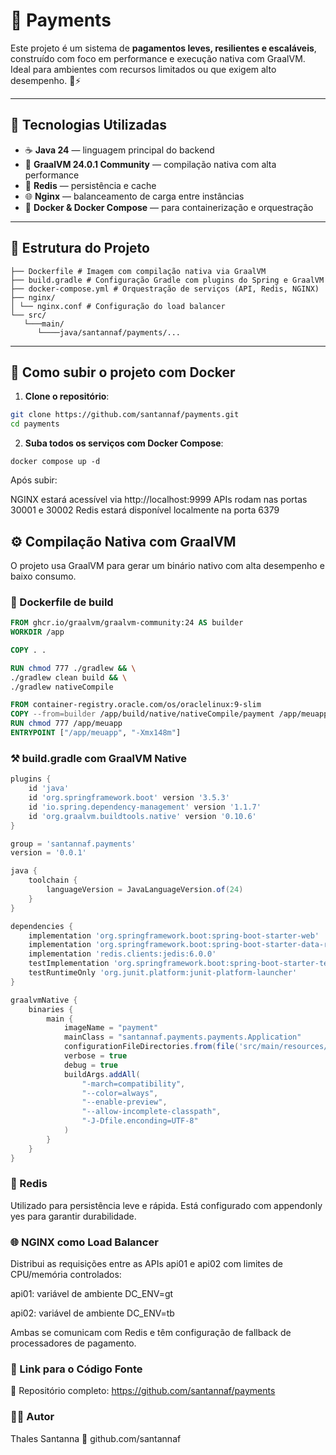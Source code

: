 # 💸 Payments

Este projeto é um sistema de **pagamentos leves, resilientes e escaláveis**, construído com foco em performance e execução nativa com GraalVM. Ideal para ambientes com recursos limitados ou que exigem alto desempenho. 🧠⚡

---

## 🚀 Tecnologias Utilizadas

- ☕ **Java 24** — linguagem principal do backend
- 🧠 **GraalVM 24.0.1 Community** — compilação nativa com alta performance
- 🧊 **Redis** — persistência e cache
- 🌐 **Nginx** — balanceamento de carga entre instâncias
- 🐳 **Docker & Docker Compose** — para containerização e orquestração

---

## 🧱 Estrutura do Projeto
```
├── Dockerfile # Imagem com compilação nativa via GraalVM
├── build.gradle # Configuração Gradle com plugins do Spring e GraalVM
├── docker-compose.yml # Orquestração de serviços (API, Redis, NGINX)
├── nginx/
│ └── nginx.conf # Configuração do load balancer
└── src/
   └───main/
      └────java/santannaf/payments/...
```
---

## 🐳 Como subir o projeto com Docker

1. **Clone o repositório**:

```bash
git clone https://github.com/santannaf/payments.git
cd payments
```

2. **Suba todos os serviços com Docker Compose**:

```
docker compose up -d
```

Após subir:

NGINX estará acessível via http://localhost:9999
APIs rodam nas portas 30001 e 30002
Redis estará disponível localmente na porta 6379

## ⚙️ Compilação Nativa com GraalVM

O projeto usa GraalVM para gerar um binário nativo com alta desempenho e baixo consumo.

### 🧱 Dockerfile de build

```dockerfile
FROM ghcr.io/graalvm/graalvm-community:24 AS builder
WORKDIR /app

COPY . .

RUN chmod 777 ./gradlew && \
./gradlew clean build && \
./gradlew nativeCompile

FROM container-registry.oracle.com/os/oraclelinux:9-slim
COPY --from=builder /app/build/native/nativeCompile/payment /app/meuapp
RUN chmod 777 /app/meuapp
ENTRYPOINT ["/app/meuapp", "-Xmx148m"]
````

### ⚒️ build.gradle com GraalVM Native

```groovy 
plugins {
    id 'java'
    id 'org.springframework.boot' version '3.5.3'
    id 'io.spring.dependency-management' version '1.1.7'
    id 'org.graalvm.buildtools.native' version '0.10.6'
}

group = 'santannaf.payments'
version = '0.0.1'

java {
    toolchain {
        languageVersion = JavaLanguageVersion.of(24)
    }
}

dependencies {
    implementation 'org.springframework.boot:spring-boot-starter-web'
    implementation 'org.springframework.boot:spring-boot-starter-data-redis'
    implementation 'redis.clients:jedis:6.0.0'
    testImplementation 'org.springframework.boot:spring-boot-starter-test'
    testRuntimeOnly 'org.junit.platform:junit-platform-launcher'
}

graalvmNative {
    binaries {
        main {
            imageName = "payment"
            mainClass = "santannaf.payments.payments.Application"
            configurationFileDirectories.from(file('src/main/resources/META-INF/native-image'))
            verbose = true
            debug = true
            buildArgs.addAll(
                "-march=compatibility",
                "--color=always",
                "--enable-preview",
                "--allow-incomplete-classpath",
                "-J-Dfile.enconding=UTF-8"
            )
        }
    }
}
```

### 🧠 Redis
Utilizado para persistência leve e rápida. Está configurado com appendonly yes para garantir durabilidade.


### 🌐 NGINX como Load Balancer
Distribui as requisições entre as APIs api01 e api02 com limites de CPU/memória controlados:

api01: variável de ambiente DC_ENV=gt

api02: variável de ambiente DC_ENV=tb

Ambas se comunicam com Redis e têm configuração de fallback de processadores de pagamento.

### 📎 Link para o Código Fonte
🔗 Repositório completo:
https://github.com/santannaf/payments


### 👨‍💻 Autor
Thales Santanna
🔗 github.com/santannaf
